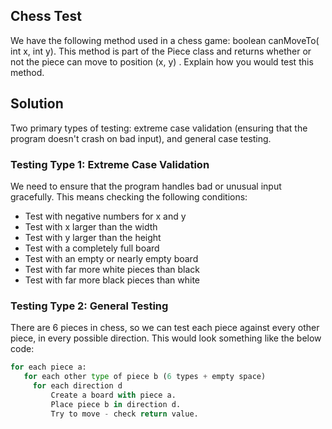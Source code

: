 ## Chess Test
We have the following method used in a chess game: boolean canMoveTo( int x, int y).
This method is part of the Piece class and returns whether or not the piece can move
to position (x, y) . Explain how you would test this method.

## Solution
Two primary types of testing: extreme case validation (ensuring that the program doesn't
crash on bad input), and general case testing.

### Testing Type 1: Extreme Case Validation
We need to ensure that the program handles bad or unusual input gracefully. This means checking the
following conditions:
- Test with negative numbers for x and y
- Test with x larger than the width
- Test with y larger than the height
- Test with a completely full board
- Test with an empty or nearly empty board
- Test with far more white pieces than black
- Test with far more black pieces than white

### Testing Type 2: General Testing
There are 6 pieces in chess, so we can test each piece against every other piece, in every possible direction.
This would look something like the below code:
```python
for each piece a:
   for each other type of piece b (6 types + empty space)
     for each direction d
         Create a board with piece a.
         Place piece b in direction d.
         Try to move - check return value.
```